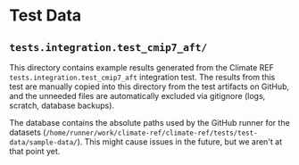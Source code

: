 # Test Data

## `tests.integration.test_cmip7_aft/`

This directory contains example results generated from the Climate REF `tests.integration.test_cmip7_aft` integration test.
The results from this test are manually copied into this directory from the test artifacts on GitHub,
and the unneeded files are automatically excluded via gitignore (logs, scratch, database backups).

The database contains the absolute paths used by the GitHub runner for the datasets
(`/home/runner/work/climate-ref/climate-ref/tests/test-data/sample-data/`).
This might cause issues in the future, but we aren't at that point yet.
